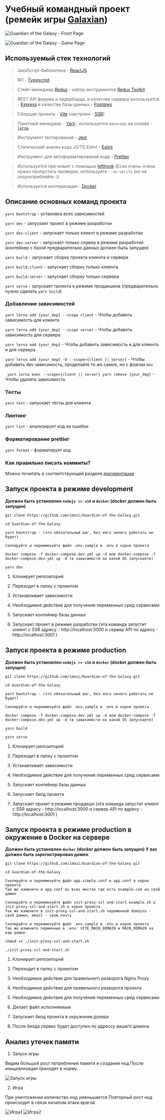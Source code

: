 # Учебный командный проект (ремейк игры [Galaxian](https://en.wikipedia.org/wiki/Galaxian))

![Guardian of the Galaxy - Front Page](https://user-images.githubusercontent.com/29326762/215745569-0d828deb-ffa9-4844-868e-faa37f9b9ee2.png)

![Guardian of the Galaxy - Game Page](https://user-images.githubusercontent.com/29326762/215745611-67c20a1c-e649-4bf0-ae15-fe7eece1b6ad.png)

## Используемый стек технологий

> JavaScript-библиотека - [ReactJS](https://reactjs.org/)

> ЯП - [Typescript](https://www.typescriptlang.org/)

> Стейт-менеджер [Redux](https://redux.js.org/) - набор инструментов [Redux Toolkit](https://redux-toolkit.js.org/)

> REST API форума и лидерборда, в качестве сервера используется - [Express](https://expressjs.com/) в качестве базы данных - [Postgres](https://www.postgresql.org/)

> Сборщик проекта - [Vite](https://vitejs.dev/) (настроен - [SSR](https://vitejs.dev/guide/ssr.html))

> Пакетный менеджер - [Yarn](https://yarnpkg.com/) , используется `monorepo` на основе - [`lerna`](https://github.com/lerna/lerna)

> Инструмент тестирования - [Jest](https://jestjs.io/)

> Статический анализ кода JS/TS Eslint - [Eslint](https://www.typescriptlang.org/)

> Инструмент для автоформатирования кода - [Prettier](https://prettier.io/)

> Используется пре-комит с помощью [lefthook](https://github.com/evilmartians/lefthook) (Если очень-очень нужно пропустить проверки, используйте `--no-verify` (но не злоупотребляйте :))

> Используется контеризация - [Docker](https://www.docker.com/)

## Описание основных команд проекта

`yarn bootstrap` - установка всех зависимостей

`yarn dev` - запускает проект в режиме разработки

`yarn dev:client` - запускает только клиент в режиме разработки

`yarn dev:server` - запускает только сервер в режиме разработки (контейнер с базой предварительно данных должен быть запущен)

`yarn build` - запускает сборку проекта клиента и сервера

`yarn build:client` - запускает сборку только клиента

`yarn build:server` - запускает сборку только сервера

`yarn serve` - запускает проекта в режиме продакшена (предварительно нужно сделать `yarn build`)

### Добавление зависимостей

`yarn lerna add {your_dep} --scope client` - Чтобы добавить зависимость для клиента

`yarn lerna add {your_dep} --scope server` - Чтобы добавить зависимость для сервера

`yarn lerna add {your_dep}` - Чтобы добавить зависимость и для клиента и для сервера

`yarn lerna add {your_dep} -D --scope={client || server}` - Чтобы добавить dev зависимость, проделайте то же самое, но с флагом `dev`

` yarn lerna exec --scope={client || server} yarn remove {your_dep}` - Чтобы удалить зависимость

### Тесты

`yarn test` - запускает тесты для клиента

### Линтинг

`yarn lint` - анализирует код на ошибки

### Форматирование prettier

`yarn format` - форматирует код

### Как правильно писать коммиты?

Можно почитать в соответствующей разделе [документации](docs/README.md)

## Запуск проекта в режиме development

**Должен быть установлен `nodejs >= v16` и `docker` (docker должен быть запущен)**

    git clone https://github.com/imozi/Guardian-of-the-Galaxy.git

    cd Guardian-of-the-Galaxy

    yarn bootstrap - (это обязательный шаг, без него ничего работать не будет)

    Скопируйте и переименуйте файл .env.sample в .env в корне проекта

    docker compose -f docker-compose.dev.yml up -d или docker-compose -f docker-compose.dev.yml up -d (в зависимости на какой OS запускаете)

    yarn dev

1. Клонирует репозиторий

2. Переходит в папку с проектом

3. Устанавливает зависимости
4. Необходимое действие для получения переменных сред сервисами

5. Запускает контейнер базы данных

6. Запускает проект в режиме разработки (эта команда запустит клиент с SSR адресу - http://localhost:3000 и сервер API по адресу - http://localhost:3001 )

## Запуск проекта в режиме production

**Должен быть установлен `nodejs >= v16` и `docker` (docker должен быть запущен)**

    git clone https://github.com/imozi/Guardian-of-the-Galaxy.git

    cd Guardian-of-the-Galaxy

    yarn bootstrap - (это обязательный шаг, без него ничего работать не будет)

    Скопируйте и переименуйте файл .env.sample в .env в корне проекта

    docker compose -f docker-compose.dev.yml up -d или docker-compose -f docker-compose.dev.yml up -d (в зависимости на какой OS запускаете)

    yarn build

    yarn serve

1. Клонирует репозиторий

2. Переходит в папку с проектом

3. Устанавливает зависимости
4. Необходимое действие для получения переменных сред сервисами

5. Запускает контейнер базы данных

6. Запускает билд проекта

7. Запускает проект в режиме продакшн (эта команда запустит клиент с SSR адресу - http://localhost:3000 и сервер API по адресу - http://localhost:3001 )

## Запуск проекта в режиме production в окружение в Docker на сервере

**Должен быть установлен `docker` (docker должен быть запущен)**
**У вас должен быть зарегистрирован домен**

    git clone https://github.com/imozi/Guardian-of-the-Galaxy.git
    
    cd Guardian-of-the-Galaxy

    Скопируйте и переименуйте файл app.simple.conf в app.conf в корне проекта
    Так же измените в app.conf во всех местах где есть example.com на свой домен

    Скопируйте и переименуйте файл init-proxy-ssl-and-start.example.sh в init-proxy-ssl-and-start.sh в корне проекта
    Так же измените в init-proxy-ssl-and-start.sh переменной domains - свой домен, email - свою почту
    
    Скопируйте и переименуйте файл .env.sample в .env в корне проекта
    Так же измените перменные в .env: VITE_MAIN_DOMAIN и MAIN_DOMAIN на ваш домен

    chmod +x ./init-proxy-ssl-and-start.sh

    ./init-proxy-ssl-and-start.sh 
    

1. Клонирует репозиторий

2. Переходит в папку с проектом

3. Необходимое действие для правильного разворота Nginx Proxy

4. Необходимое действие для правильного разворота проекта

5. Необходимое действие для получения переменных сред сервисами

6. Делает файл исполняемым

7. Запускает билд проекта в окружении докера

8. После билда сервис будет доступен по адрессу вашего домена


## Анализ утечек памяти

1. Запуск игры

Видим большой рост потребления памяти и создания нод
После инициализации приходят в норму

![Запуск игры](https://user-images.githubusercontent.com/40211507/219857875-95e8aed1-5399-42f2-9eca-0abe6a31fd6f.png)

2. Игра

При уничтожении количество нод уменьшается
Повторный рост нод происходит в связи началом атаки врагов

![Игра1](https://user-images.githubusercontent.com/40211507/219859626-4b172998-0a40-40f6-a777-7aa2f2521da0.png)
![Игра2](https://user-images.githubusercontent.com/40211507/219858084-1ccc3daf-5c39-49b5-85e7-73d8f602c0cd.png)
